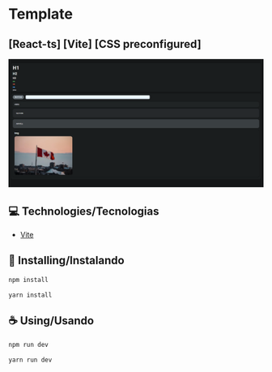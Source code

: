 # Template 
## [React-ts] [Vite] [CSS preconfigured]

<img src="/public/example.png" alt="example">

## 💻 Technologies/Tecnologias

-   [Vite](https://vitejs.dev/)

## 🚀 Installing/Instalando

```
npm install
```

```
yarn install
```

## ☕ Using/Usando

```
npm run dev
```

```
yarn run dev
```
